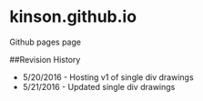 # kinson.github.io
Github pages page

##Revision History
- 5/20/2016 - Hosting v1 of single div drawings
- 5/21/2016 - Updated single div drawings
